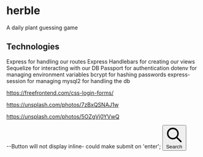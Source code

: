 # herble
A daily plant guessing game

## Technologies
Express for handling our routes
Express Handlebars for creating our views
Sequelize for interacting with our DB
Passport for authentication
dotenv for managing environment variables
bcrypt for hashing passwords
express-session for managing
mysql2 for handling the db

https://freefrontend.com/css-login-forms/

https://unsplash.com/photos/7zBxQSNAJ1w

https://unsplash.com/photos/5OZgVj0YVwQ


--Button will not display inline- could make submit on 'enter';
<button type="submit" class="btnsubmit p-2.5 ml-2 text-sm font-medium text-stone-900 bg-emerald-200 rounded-lg border border-orange-700 hover:bg-orange-700 focus:ring-4 focus:outline-none focus:ring-orange-300 dark:bg-neutral-800  dark:hover:bg-orange-700 dark:focus:ring-orange-800 dark:text-slate-400"><svg class="w-5 h-5" fill="none" stroke="currentColor" viewBox="0 0 24 24" xmlns="http://www.w3.org/2000/svg"><path stroke-linecap="round" stroke-linejoin="round" stroke-width="2" d="M21 21l-6-6m2-5a7 7 0 11-14 0 7 7 0 0114 0z"></path></svg>
                <span class="sr-only">Search</span>
                </button>